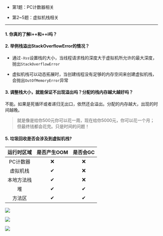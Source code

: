 - 第1题：PC计数器相关

- 第2~5题：虚拟机栈相关

---------------------

#### 1. 你真的了解i++和++i吗？

#### 2. 举例栈溢出StackOverflowError的情况？

- 通过`-Xss`设置栈的大小，当线程请求栈的深度大于虚拟机所允许的最大深度，抛出`StackOverflowError`

- 虚拟机栈可以动态拓展时，当创建线程没有足够的内存空间来创建虚拟机栈，会抛出`OutOfMemoryError`异常

#### 3. 调整栈大小，就能保证不出现溢出吗？分配的栈内存越大越好吗？

不能。如果是死循环或者递归无出口，依然还会溢出。分配的内存越大，出现的时间越晚。

> 就是像是给你500元你可以花一周，现在给你5000元，你可以花一个月；但最终钱都会花完。只是时间的问题！

#### 5. 垃圾回收是否会涉及到虚拟机栈?

| 运行时区域 | 是否产生OOM | 是否会GC |
|:-----:|:-------:|:-----:|
| PC计数器 | ❌       | ❌     |
| 虚拟机栈  | ✔       | ❌     |
| 本地方法栈 | ✔       | ❌     |
| 堆     | ✔       | ✔     |
| 方法区   | ✔       | ✔     |

![](E:\MarkText\Cache-img\2020-07-06-14-40-26-image.png)

![](E:\MarkText\Cache-img\2020-07-06-14-40-46-image.png)







![](E:\MarkText\Cache-img\2020-07-06-14-42-29-image.png)
